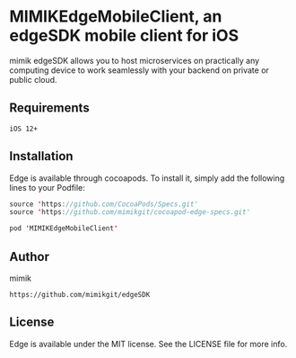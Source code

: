 # MIMIKEdgeMobileClient, an edgeSDK mobile client for iOS

mimik edgeSDK allows you to host microservices on practically any computing device to work seamlessly with your backend on private or public cloud.


## Requirements
```
iOS 12+
```

## Installation

Edge is available through cocoapods. To install it, simply add the following lines to your Podfile:

```swift
source 'https://github.com/CocoaPods/Specs.git'
source 'https://github.com/mimikgit/cocoapod-edge-specs.git'
```

```swift
pod 'MIMIKEdgeMobileClient'
```

## Author

mimik
```
https://github.com/mimikgit/edgeSDK
```

## License

Edge is available under the MIT license. See the LICENSE file for more info.
